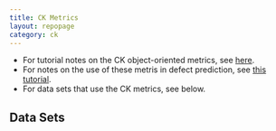 ```yaml
---
title: CK Metrics
layout: repopage
category: ck
---
```


+ For tutorial notes on the CK object-oriented metrics, 
  see [here](/repo/defect/ck/tut.html).
+ For notes on the use of these metris in defect
  prediction, see [this tutorial](/repo/defect/tut.html).
+ For data sets that use the CK metrics, see below.

## Data Sets


